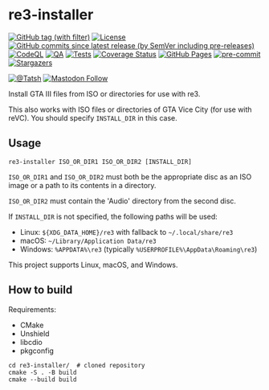 # re3-installer

[![GitHub tag (with filter)](https://img.shields.io/github/v/tag/Tatsh/re3-installer)](https://github.com/Tatsh/re3-installer/tags)
[![License](https://img.shields.io/github/license/Tatsh/re3-installer)](https://github.com/Tatsh/re3-installer/blob/master/LICENSE.txt)
[![GitHub commits since latest release (by SemVer including pre-releases)](https://img.shields.io/github/commits-since/Tatsh/re3-installer/v0.2.1/master)](https://github.com/Tatsh/re3-installer/compare/v0.2.1...master)
[![CodeQL](https://github.com/Tatsh/re3-installer/actions/workflows/codeql.yml/badge.svg)](https://github.com/Tatsh/re3-installer/actions/workflows/codeql.yml)
[![QA](https://github.com/Tatsh/re3-installer/actions/workflows/qa.yml/badge.svg)](https://github.com/Tatsh/re3-installer/actions/workflows/qa.yml)
[![Tests](https://github.com/Tatsh/re3-installer/actions/workflows/tests.yml/badge.svg)](https://github.com/Tatsh/re3-installer/actions/workflows/tests.yml)
[![Coverage Status](https://coveralls.io/repos/github/Tatsh/re3-installer/badge.svg?branch=master)](https://coveralls.io/github/Tatsh/re3-installer?branch=master)
[![GitHub Pages](https://github.com/Tatsh/re3-installer/actions/workflows/pages/pages-build-deployment/badge.svg)](https://tatsh.github.io/re3-installer/)
[![pre-commit](https://img.shields.io/badge/pre--commit-enabled-brightgreen?logo=pre-commit&logoColor=white)](https://github.com/pre-commit/pre-commit)
[![Stargazers](https://img.shields.io/github/stars/Tatsh/re3-installer?logo=github&style=flat)](https://github.com/Tatsh/re3-installer/stargazers)

[![@Tatsh](https://img.shields.io/badge/dynamic/json?url=https%3A%2F%2Fpublic.api.bsky.app%2Fxrpc%2Fapp.bsky.actor.getProfile%2F%3Factor%3Ddid%3Aplc%3Auq42idtvuccnmtl57nsucz72%26query%3D%24.followersCount%26style%3Dsocial%26logo%3Dbluesky%26label%3DFollow%2520%40Tatsh&query=%24.followersCount&style=social&logo=bluesky&label=Follow%20%40Tatsh)](https://bsky.app/profile/Tatsh.bsky.social)
[![Mastodon Follow](https://img.shields.io/mastodon/follow/109370961877277568?domain=hostux.social&style=social)](https://hostux.social/@Tatsh)

Install GTA III files from ISO or directories for use with re3.

This also works with ISO files or directories of GTA Vice City (for use with reVC). You should
specify `INSTALL_DIR` in this case.

## Usage

```plain
re3-installer ISO_OR_DIR1 ISO_OR_DIR2 [INSTALL_DIR]
```

`ISO_OR_DIR1` and `ISO_OR_DIR2` must both be the appropriate disc as an ISO image or a path to its
contents in a directory.

`ISO_OR_DIR2` must contain the 'Audio' directory from the second disc.

If `INSTALL_DIR` is not specified, the following paths will be used:

- Linux: `${XDG_DATA_HOME}/re3` with fallback to `~/.local/share/re3`
- macOS: `~/Library/Application Data/re3`
- Windows: `%APPDATA%\re3` (typically `%USERPROFILE%\AppData\Roaming\re3`)

This project supports Linux, macOS, and Windows.

## How to build

Requirements:

- CMake
- Unshield
- libcdio
- pkgconfig

```shell
cd re3-installer/  # cloned repository
cmake -S . -B build
cmake --build build
```
